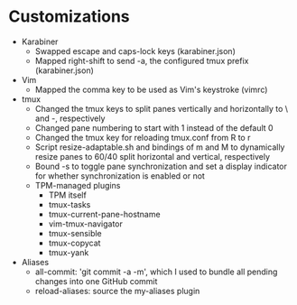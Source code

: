 # Customizations

* Karabiner
    * Swapped escape and caps-lock keys (karabiner.json)
    * Mapped right-shift to send <CTRL>-a, the configured tmux prefix (karabiner.json)
* Vim
    * Mapped the comma key to be used as Vim's <leader> keystroke (vimrc)
* tmux
    * Changed the tmux keys to split panes vertically and horizontally to \ and -, respectively
    * Changed pane numbering to start with 1 instead of the default 0
    * Changed the tmux key for reloading tmux.conf from R to r
    * Script resize-adaptable.sh and bindings of m and M to dynamically resize panes to 60/40 split horizontal and vertical, respectively
    * Bound <prefix><CTRL>-s to toggle pane synchronization and set a display indicator for whether synchronization is enabled or not
    * TPM-managed plugins
        * TPM itself
        * tmux-tasks
        * tmux-current-pane-hostname
        * vim-tmux-navigator
        * tmux-sensible
        * tmux-copycat
        * tmux-yank
* Aliases
  * all-commit: 'git commit -a -m', which I used to bundle all pending changes into one GitHub commit
  * reload-aliases: source the my-aliases plugin
